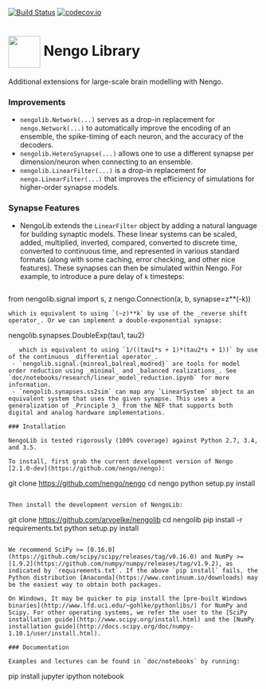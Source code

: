 [![Build Status](https://travis-ci.org/arvoelke/nengolib.svg?branch=master)](https://travis-ci.org/arvoelke/nengolib) [![codecov.io](https://codecov.io/github/arvoelke/nengolib/coverage.svg?branch=master)](https://codecov.io/github/arvoelke/nengolib?branch=master)

#  <img src="http://i.imgur.com/wSjRUi4.png" width="64" height="64" valign="middle" /> Nengo Library
Additional extensions for large-scale brain modelling with Nengo.

### Improvements
 - `nengolib.Network(...)` serves as a drop-in replacement for `nengo.Network(...)` to automatically improve the encoding of an ensemble, the spike-timing of each neuron, and the accuracy of the decoders.
 - `nengolib.HeteroSynapse(...)` allows one to use a different synapse per dimension/neuron when connecting to an ensemble.
 - `nengolib.LinearFilter(...)` is a drop-in replacement for `nengo.LinearFilter(...)` that improves the efficiency of simulations for higher-order synapse models.
 
### Synapse Features
 - NengoLib extends the `LinearFilter` object by adding a natural language for building synaptic models. These linear systems can be scaled, added, multiplied, inverted, compared, converted to discrete time, converted to continuous time, and represented in various standard formats (along with some caching, error checking, and other nice features). These synapses can then be simulated within Nengo. For example, to introduce a pure delay of `k` timesteps:
 
   ```
 from nengolib.signal import s, z
 nengo.Connection(a, b, synapse=z**(-k))
   ```
   which is equivalent to using `(~z)**k` by use of the _reverse shift operator_. Or we can implement a double-exponential synapse:
   ```
nengolib.synapses.DoubleExp(tau1, tau2)
```
   which is equivalent to using `1/((tau1*s + 1)*(tau2*s + 1))` by use of the continuous _differential operator_.
 - `nengolib.signal.{minreal,balreal,modred}` are tools for model order reduction using _minimal_ and _balanced realizations_. See `doc/notebooks/research/linear_model_reduction.ipynb` for more information.
 - `nengolib.synapses.ss2sim` can map any `LinearSystem` object to an equivalent system that uses the given synapse. This uses a generalization of _Principle 3_ from the NEF that supports both digital and analog hardware implementations.

### Installation

NengoLib is tested rigorously (100% coverage) against Python 2.7, 3.4, and 3.5.

To install, first grab the current development version of Nengo [2.1.0-dev](https://github.com/nengo/nengo):
```
git clone https://github.com/nengo/nengo
cd nengo
python setup.py install
```

Then install the development version of NengoLib:
```
git clone https://github.com/arvoelke/nengolib
cd nengolib
pip install -r requirements.txt
python setup.py install
```

We recommend SciPy >= [0.16.0](https://github.com/scipy/scipy/releases/tag/v0.16.0) and NumPy >= [1.9.2](https://github.com/numpy/numpy/releases/tag/v1.9.2), as indicated by `requirements.txt`. If the above `pip install` fails, the Python distribution [Anaconda](https://www.continuum.io/downloads) may be the easiest way to obtain both packages.

On Windows, It may be quicker to pip install the [pre-built Windows binaries](http://www.lfd.uci.edu/~gohlke/pythonlibs/) for NumPy and Scipy. For other operating systems, we refer the user to the [SciPy installation guide](http://www.scipy.org/install.html) and the [NumPy installation guide](http://docs.scipy.org/doc/numpy-1.10.1/user/install.html).

### Documentation

Examples and lectures can be found in `doc/notebooks` by running:
```
pip install jupyter
ipython notebook
```
